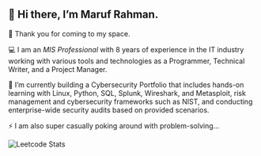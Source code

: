 👋 Hi there, I’m Maruf Rahman.
---

👀 Thank you for coming to my space.

💻 I am an *MIS Professional* with 8 years of experience in the IT industry working with various tools and technologies as a Programmer, Technical Writer, and a Project Manager.

🌱 I’m currently building a Cybersecurity Portfolio that includes hands-on learning with Linux, Python, SQL, Splunk, Wireshark, and Metasploit, risk management and cybersecurity frameworks such as NIST, and conducting enterprise-wide security audits based on provided scenarios.

⚡ I am also super casually poking around with problem-solving...

![Leetcode Stats](https://leetcard.jacoblin.cool/marufrahman_leetcode)
